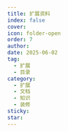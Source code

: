 ```yaml
---
title: 扩展资料
index: false
cover: 
icon: folder-open
order: 7
author: 
date: 2025-06-02
tag:
  - 扩展
  - 目录
category:
  - 扩展
  - 文档
  - 知识
  - 装修
sticky: 
star: 
---
```


<Catalog />
